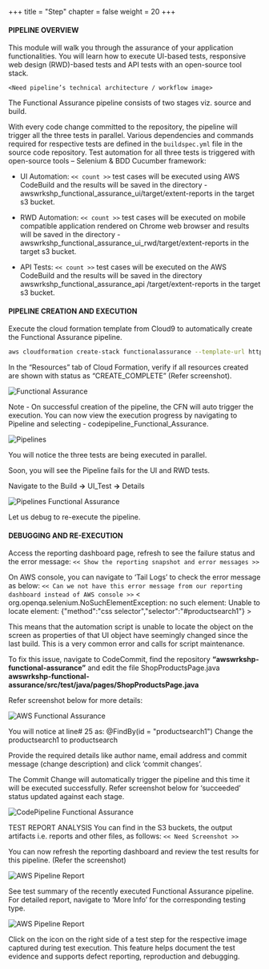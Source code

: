 +++
title = "Step"
chapter = false
weight = 20
+++

#### PIPELINE OVERVIEW
This module will walk you through the assurance of your application functionalities. You will learn how to execute UI-based tests, responsive web design (RWD)-based tests and API tests with an open-source tool stack. 

`<Need pipeline’s technical architecture / workflow image>`

The Functional Assurance pipeline consists of two stages viz. source and build.

With every code change committed to the repository, the pipeline will trigger all the three tests in parallel. Various dependencies and commands required for respective tests are defined in the `buildspec.yml` file in the source code repository. Test automation for all three tests is triggered with open-source tools – Selenium & BDD Cucumber framework:

- UI Automation: `<< count >>` test cases will be executed using AWS CodeBuild and the results will be saved in the directory -  awswrkshp_functional_assurance_ui/target/extent-reports in the target s3 bucket.

- RWD  Automation: `<< count >>` test cases will be executed on mobile compatible application rendered on Chrome web browser and results will be saved in the directory - awswrkshp_functional_assurance_ui_rwd/target/extent-reports in the target s3 bucket.

- API Tests: `<< count >>` test cases will be executed on the AWS CodeBuild and the results will be saved in the directory awswrkshp_functional_assurance_api /target/extent-reports in the target s3 bucket.

#### PIPELINE CREATION AND EXECUTION
Execute the cloud formation template from Cloud9 to automatically create the Functional Assurance pipeline.

```bash text
aws cloudformation create-stack functionalassurance --template-url https://aws-workshop-trial.s3-eu-west-1.amazonaws.com/functionalassurance.js on --capabilities CAPABILITY_NAMED_IAM
```

In the “Resources” tab of Cloud Formation, verify if all resources created are shown with status as “CREATE_COMPLETE” (Refer screenshot). 

![Functional Assurance](/images/Module_3-1.png)

Note - On successful creation of the pipeline, the CFN will auto trigger the execution. You can now view the execution progress by navigating to Pipeline and selecting - codepipeline_Functional_Assurance.

![Pipelines](/images/Module_3-2.png)


You will notice the three tests are being executed in parallel. 

Soon, you will see the Pipeline fails for the UI and RWD tests. 

Navigate to the Build **->** UI_Test **->** Details

![Pipelines Functional Assurance](/images/Module_3-3.png)

Let us debug to re-execute the pipeline.

#### DEBUGGING AND RE-EXECUTION
Access the reporting dashboard page, refresh to see the failure status and the error message:
`<< Show the reporting snapshot and error messages >>`

On AWS console, you can navigate to ‘Tail Logs’   to check the error message as below:
`<< Can we not have this error message from our reporting dashboard instead of AWS console >>`
< org.openqa.selenium.NoSuchElementException: no such element: Unable to locate element: {"method":"css selector","selector":"#productsearch1"} >

This means that the automation script is unable to locate the object on the screen as properties of that UI object have seemingly changed since the last build. This is a very common error and calls for script maintenance.

To fix this issue, navigate to CodeCommit, find the repository **“awswrkshp-functional-assurance”** and edit the file ShopProductsPage.java
**awswrkshp-functional-assurance/src/test/java/pages/ShopProductsPage.java**

Refer screenshot below for more details:

![AWS Functional Assurance](/images/Module_3-4.png)

You will notice at line# 25 as: @FindBy(id = "productsearch1")
Change the productsearch1 to productsearch

Provide the required details like author name, email address and commit message (change description) and click ‘commit changes’.

The Commit Change will automatically trigger the pipeline and this time it will be executed successfully. Refer screenshot below for ‘succeeded’ status updated against each stage.

![CodePipeline Functional Assurance](/images/Module_3-5.png)

TEST REPORT ANALYSIS
You can find in the S3 buckets, the output artifacts i.e. reports and other files, as follows:
`<< Need Screenshot >>`

You can now refresh the reporting dashboard and review the test results for this pipeline. (Refer the screenshot)

![AWS Pipeline Report](/images/Module_3-6.png)

See test summary of the recently executed Functional Assurance pipeline. For detailed report, navigate to ‘More Info’ for the corresponding testing type.

![AWS Pipeline Report](/images/Module_3-7.png)

Click on the icon   on the right side of a test step for the respective image captured during test execution. This feature helps document the test evidence and supports defect reporting, reproduction and debugging.







